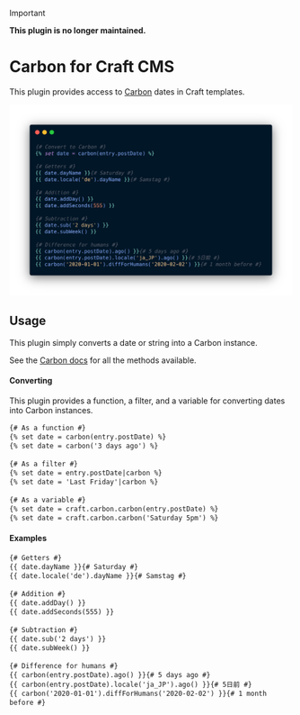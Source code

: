 > [!IMPORTANT]
>
> **This plugin is no longer maintained.**

# Carbon for Craft CMS

This plugin provides access to [Carbon](https://carbon.nesbot.com/) dates in Craft templates.

<img src="screenshot.png" alt="Screenshot">

## Usage

This plugin simply converts a date or string into a Carbon instance.

See the [Carbon docs](https://carbon.nesbot.com/docs/) for all the methods available.

#### Converting

This plugin provides a function, a filter, and a variable for converting dates into Carbon instances.

```twig
{# As a function #}
{% set date = carbon(entry.postDate) %}
{% set date = carbon('3 days ago') %}

{# As a filter #}
{% set date = entry.postDate|carbon %}
{% set date = 'Last Friday'|carbon %}

{# As a variable #}
{% set date = craft.carbon.carbon(entry.postDate) %}
{% set date = craft.carbon.carbon('Saturday 5pm') %}
```

#### Examples

```twig
{# Getters #}
{{ date.dayName }}{# Saturday #}
{{ date.locale('de').dayName }}{# Samstag #}

{# Addition #}
{{ date.addDay() }}
{{ date.addSeconds(555) }}

{# Subtraction #}
{{ date.sub('2 days') }}
{{ date.subWeek() }}

{# Difference for humans #}
{{ carbon(entry.postDate).ago() }}{# 5 days ago #}
{{ carbon(entry.postDate).locale('ja_JP').ago() }}{# 5日前 #}
{{ carbon('2020-01-01').diffForHumans('2020-02-02') }}{# 1 month before #} 
```
